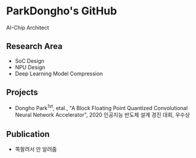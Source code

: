 # ParkDongho's GitHub
AI-Chip Architect

## Research Area
* SoC Design
* NPU Design
* Deep Learning Model Compression

## Projects
* Dongho Park<sup>1st</sup>, etal., "A Block Floating Point Quantized Convolutional Neural Network Accelerator", 2020 인공지능 반도체 설계 경진 대회, 우수상

## Publication
* 쪽팔려서 안 알려줌

